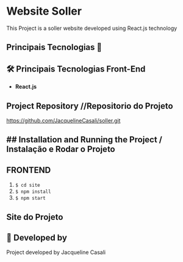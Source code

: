 # Website Soller
This Project is a soller website developed using React.js technology



<!-- # imagem do Projeto 
 <p align="center">
  <img src="./site/src/assets/2023-08-01_144058.png" width="600px">
</p> -->

## Principais Tecnologias 🚀

## 🛠 Principais Tecnologias Front-End 
-  **React.js** 

## Project Repository //Repositorio do Projeto

https://github.com/JacquelineCasali/soller.git

## ## Installation and Running the Project / Instalação e Rodar o Projeto

## FRONTEND

1. `$ cd site`
2. `$ npm install`
3. `$ npm start`

## Site do Projeto

<!-- https://site-criptonoedas.vercel.app/ -->

## 📝 Developed  by

Project developed by Jacqueline Casali



